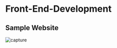 # Front-End-Development
## Sample Website
![capture](https://user-images.githubusercontent.com/42781556/45082055-26041a00-b116-11e8-9766-694cad4e7bc4.PNG)
